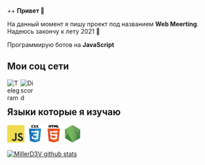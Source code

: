 
++ **Привет 👋**

На данный момент я пишу проект под названием **Web Meerting**. Надеюсь закончу к лету 2021 🧐

Программирую ботов на **JavaScript**


## **Мои соц сети**
<a href="https://t.me/MillerD3V">
  <img align="left" alt="Telegram" width="31px" src="https://raw.githubusercontent.com/perssBest/perssBest/master/assets/telegram.svg" />
</a>

<a href="https://discord.gg/RXrRrwzPZQ">
  <img align="left" alt="Discord" width="31px" src="https://raw.githubusercontent.com/perssBest/perssBest/master/assets/discord.svg" />
</a>

 

 
<br><br>

## **Языки которые я изучаю**

<img height="40" src="https://raw.githubusercontent.com/github/explore/80688e429a7d4ef2fca1e82350fe8e3517d3494d/topics/javascript/javascript.png"> <img height="40" src="https://raw.githubusercontent.com/github/explore/80688e429a7d4ef2fca1e82350fe8e3517d3494d/topics/css/css.png"> <img height="40" src="https://raw.githubusercontent.com/github/explore/80688e429a7d4ef2fca1e82350fe8e3517d3494d/topics/html/html.png"> <img height="40" src="https://raw.githubusercontent.com/github/explore/80688e429a7d4ef2fca1e82350fe8e3517d3494d/topics/nodejs/nodejs.png">  

<a href="https://github.com/MillerD3V">
  <img align="center" src="https://github-readme-stats.anuraghazra1.vercel.app/api?username=MillerD3V&show_icons=true&include_all_commits=true&theme=dark" alt="MillerD3V github stats" />
 
<br><br>

<a href="https://github.com/MillerD3V">  
<a href="https://discord.gg/3gRQkAD">
 </a>
